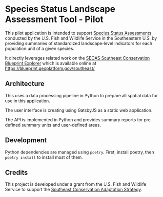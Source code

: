 # Species Status Landscape Assessment Tool - Pilot

This pilot application is intended to support
[Species Status Assessments](https://www.fws.gov/project/species-status-assessment)
conducted by the U.S. Fish and Wildlife Service in the Southeastern U.S. by
providing summaries of standardized landscape-level indicators for each population
unit of a given species.

It directly leverages related work on the
[SECAS Southeast Conservation Blueprint Explorer](https://github.com/astutespruce/secas-blueprint)
which is available online at https://blueprint.geoplatform.gov/southeast/

## Architecture

This uses a data processing pipeline in Python to prepare all spatial data for use in this application.

The user interface is creating using GatsbyJS as a static web application.

The API is implemented in Python and provides summary reports for pre-defined summary units and user-defined areas.

## Development

Python dependencies are managed using `poetry`. First, install poetry, then
`poetry install` to install most of them.

## Credits

This project is developed under a grant from the U.S. Fish and Wildlife Service
to support the [Southeast Conservation Adaptation Strategy](https://secassoutheast.org/).

